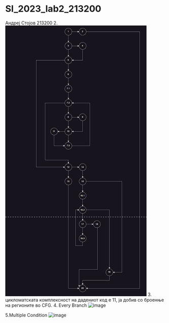 # SI_2023_lab2_213200
Андреј Стојов 213200
2.
![image](https://github.com/AndrejStojov/SI_2023_lab2_213200/blob/master/241069801-d4ab337a-1149-4e05-abe7-54f46624bd73.png)
3. цикломатската комплексност на дадениот код е 11, ја добив со броенње на регионите во CFG.
4. Every Branch
![image](https://github.com/AndrejStojov/SI_2023_lab2_213200/assets/108288987/9cdbb098-ceaa-447a-b459-2bf82ad48378)

5.Multiple Condition
![image](https://github.com/AndrejStojov/SI_2023_lab2_213200/assets/108288987/80941285-cb46-4b1b-9a5d-e5ae05759529)

